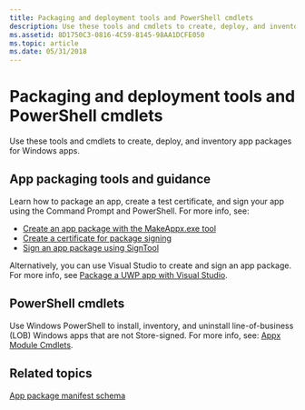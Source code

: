 ```yaml
---
title: Packaging and deployment tools and PowerShell cmdlets
description: Use these tools and cmdlets to create, deploy, and inventory app packages for Windows apps.
ms.assetid: 8D1750C3-0816-4C59-8145-98AA1DCFE050
ms.topic: article
ms.date: 05/31/2018
---
```


# Packaging and deployment tools and PowerShell cmdlets

Use these tools and cmdlets to create, deploy, and inventory app packages for Windows apps.

## App packaging tools and guidance

Learn how to package an app, create a test certificate, and sign your app using the Command Prompt and PowerShell. For more info, see:

-   [Create an app package with the MakeAppx.exe tool](https://docs.microsoft.com/windows/msix/package/create-app-package-with-makeappx-tool?redirectedfrom=MSDN)
-   [Create a certificate for package signing](https://docs.microsoft.com/windows/msix/package/create-certificate-package-signing?redirectedfrom=MSDN)
-   [Sign an app package using SignTool](https://docs.microsoft.com/windows/msix/package/sign-app-package-using-signtool?redirectedfrom=MSDN)

Alternatively, you can use Visual Studio to create and sign an app package. For more info, see [Package a UWP app with Visual Studio](https://docs.microsoft.com/windows/msix/package/packaging-uwp-apps?redirectedfrom=MSDN).

## PowerShell cmdlets

Use Windows PowerShell to install, inventory, and uninstall line-of-business (LOB) Windows apps that are not Store-signed. For more info, see: [Appx Module Cmdlets](https://docs.microsoft.com/powershell/module/appx/index?redirectedfrom=MSDN&view=win10-ps).

## Related topics

<dl> <dt>

[App package manifest schema](https://docs.microsoft.com/uwp/schemas/appxpackage/appx-package-manifest)
</dt> </dl>

 

 




